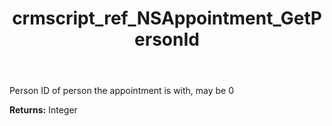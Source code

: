 ﻿---
title: crmscript_ref_NSAppointment_GetPersonId
description: Integer NSAppointment.GetPersonId()
intellisense: NSAppointment.GetPersonId
keywords: NSAppointment, GetPersonId
so.topic: reference
---

Person ID of person the appointment is with, may be 0

**Returns:** Integer



